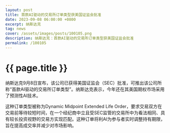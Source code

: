 ```yaml
---
layout: post
title: 首款AI驱动的交易所订单类型获美国证监会批准
date: 2023-09-08 06:00:00 +0800
excerpt: 纳斯达克
tag: news
cover: /assets/images/posts/100105.png
description: 纳斯达克：首款AI驱动的交易所订单类型获美国证监会批准
permalink: /100105
---
```



# {{ page.title }}



纳斯达克9月8日宣布，该公司已获得美国证监会（SEC）批准，可推出该公司所称“首款AI驱动的交易所订单类型”。纳斯达克表示，今年还在其美国期权市场采用了预测性AI技术。

这种订单类型被称为Dynamic Midpoint Extended Life Order，要求交易双方在交易前等待较短时间，在一个经纪商中立且受SEC监管的交易所中为看法相同、具有较长投资视野的交易方实现匹配。这种订单将利AI为参与者实时调整持有期限，旨在提高成交率并减少对市场影响。